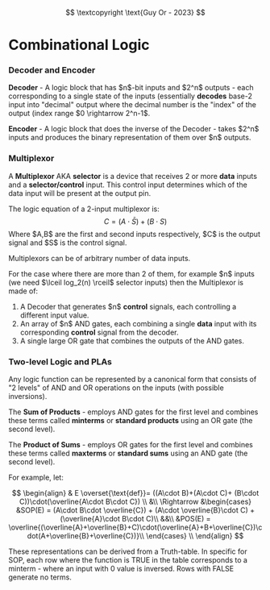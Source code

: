 $$
\textcopyright \text{Guy Or - 2023}
$$
# Combinational Logic

### Decoder and Encoder
**Decoder** - A logic block that has \$n\$-bit inputs and \$2^n\$ outputs - each corresponding to a single state of the inputs (essentially **decodes** base-2 input into "decimal" output where the decimal number is the "index" of the output (index range \$0 \rightarrow 2^n-1\$.

**Encoder** - A logic block that does the inverse of the Decoder - takes \$2^n\$ inputs and produces the binary representation of them over \$n\$ outputs.

### Multiplexor
A **Multiplexor** AKA **selector** is a device that receives 2 or more **data** inputs and a **selector/control** input. This control input determines which of the data input will be present at the output pin.

The logic equation of a 2-input multiplexor is:
$$
C = (A\cdot \bar{S}) + (B\cdot S)
$$
Where \$A,B\$ are the first and second inputs respectively, \$C\$ is the output signal and \$S\$ is the control signal.

Multiplexors can be of arbitrary number of data inputs.

For the case where there are more than 2 of them, for example \$n\$ inputs (we need \$\lceil log_2(n) \rceil\$ selector inputs) then the Multiplexor is made of:
1) A Decoder that generates \$n\$ **control** signals, each controlling a different input value.
2) An array of \$n\$ AND gates, each combining a single **data** input with its corresponding **control** signal from the decoder.
3) A single large OR gate that combines the outputs of the AND gates.


### Two-level Logic and PLAs

Any logic function can be represented by a canonical form that consists of "2 levels" of AND and OR operations on the inputs (with possible inversions).

The **Sum of Products** - employs AND gates for the first level and combines these terms called **minterms** or **standard products** using an OR gate (the second level).

The **Product of Sums** - employs OR gates for the first level and combines these terms called **maxterms** or **standard sums** using an AND gate (the second level).

For example, let:

$$
\begin{align}
& E \overset{\text{def}}= ((A\cdot B)+(A\cdot C)+ (B\cdot C))\cdot(\overline{A\cdot B\cdot C}) \\
&\\
\Rightarrow
&\begin{cases}
    &SOP(E) = (A\cdot B\cdot \overline{C}) + (A\cdot \overline{B}\cdot C) + (\overline{A}\cdot B\cdot C)\\
    &&\\
    &POS(E) = \overline{(\overline{A}+\overline{B}+C)\cdot(\overline{A}+B+\overline{C})\cdot(A+\overline{B}+\overline{C})}\\
 \end{cases} \\
\end{align}
$$

These representations can be derived from a Truth-table. In specific for SOP, each row where the function is TRUE in the table corresponds to a minterm - where an input with 0 value is inversed. Rows with FALSE generate no terms.

